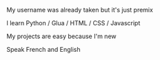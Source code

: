 My username was already taken but it's just premix

I learn Python / Glua / HTML / CSS / Javascript

My projects are easy because I'm new

Speak French and English
